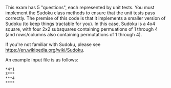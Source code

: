 
This exam has 5 "questions", each represented by unit tests. You must implement the Sudoku class methods to ensure that the unit tests pass correctly. The premise of this code is that it implements a smaller version of Sudoku (to keep things tractable for you). In this case, Sudoku is a 4x4 square, with four 2x2 subsquares containing permuations of 1 through 4 (and rows/columns also containing permutations of 1 through 4).

If you're not familiar with Sudoku, please see https://en.wikipedia.org/wiki/Sudoku.

An example input file is as follows:

    *4*1
    3***
    ***4
    ****